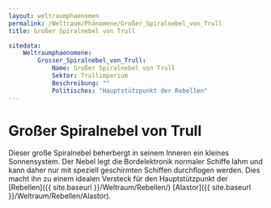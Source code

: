 ```yaml
---
layout: weltraumphaenomen
permalink: /Weltraum/Phänomene/Großer_Spiralnebel_von_Trull
title: Großer Spiralnebel von Trull

sitedata:
    Weltraumphaenomene:
        Grosser_Spiralnebel_von_Trull:
            Name: Großer Spiralnebel von Trull
            Sektor: Trullimperium
            Beschreibung: ""
            Politisches: "Hauptstützpunkt der Rebellen"
---
```


# Großer Spiralnebel von Trull

Dieser große Spiralnebel beherbergt in seinem Inneren ein kleines Sonnensystem. Der Nebel legt die Bordelektronik normaler Schiffe lahm und kann daher nur mit speziell geschirmten Schiffen durchflogen werden. Dies macht ihn zu einem idealen Versteck für den Hauptstützpunkt der [Rebellen]({{ site.baseurl }}/Weltraum/Rebellen/) [Alastor]({{ site.baseurl }}/Weltraum/Rebellen/Alastor).
